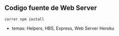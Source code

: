 ## Codigo fuente de Web Server 

````correr npm install````

- temas: Helpers, HBS, Express, Web Server Heroku